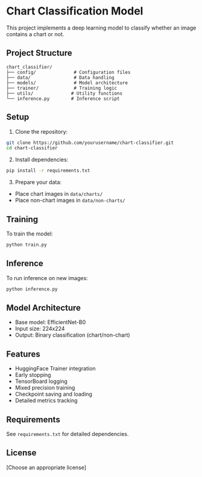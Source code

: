 # Chart Classification Model

This project implements a deep learning model to classify whether an image contains a chart or not.

## Project Structure

```
chart_classifier/
├── config/              # Configuration files
├── data/                # Data handling
├── models/              # Model architecture
├── trainer/             # Training logic
├── utils/              # Utility functions
└── inference.py        # Inference script
```

## Setup

1. Clone the repository:
```bash
git clone https://github.com/yourusername/chart-classifier.git
cd chart-classifier
```

2. Install dependencies:
```bash
pip install -r requirements.txt
```

3. Prepare your data:
- Place chart images in `data/charts/`
- Place non-chart images in `data/non-charts/`

## Training

To train the model:
```bash
python train.py
```

## Inference

To run inference on new images:
```bash
python inference.py
```

## Model Architecture

- Base model: EfficientNet-B0
- Input size: 224x224
- Output: Binary classification (chart/non-chart)

## Features

- HuggingFace Trainer integration
- Early stopping
- TensorBoard logging
- Mixed precision training
- Checkpoint saving and loading
- Detailed metrics tracking

## Requirements

See `requirements.txt` for detailed dependencies.

## License

[Choose an appropriate license]